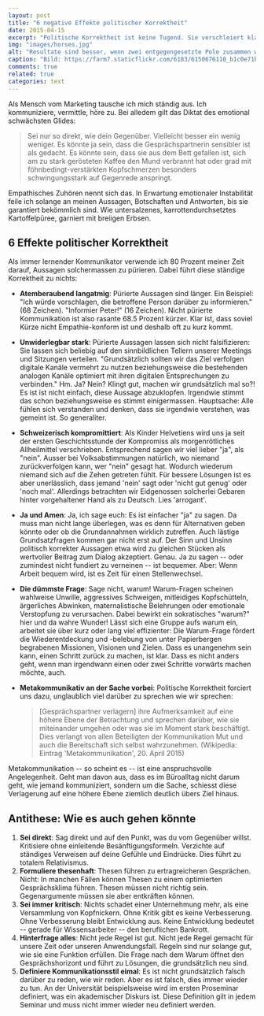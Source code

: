 ```yaml
---
layout: post
title: "6 negative Effekte politischer Korrektheit"
date: 2015-04-15
excerpt: "Politische Korrektheit ist keine Tugend. Sie verschleiert klare Aussagen, verzögert die Wahrheitsfindung und stiftet falsche Eintracht."
img: "images/horses.jpg"
alt: "Resultate sind besser, wenn zwei entgegengesetzte Pole zusammen wirken."
caption: "Bild: https://farm7.staticflickr.com/6183/6150676110_b1c0e71bab_o.jpg"
comments: true
related: true
categories: text
---
```


Als Mensch vom Marketing tausche ich mich ständig aus. Ich kommuniziere, vermittle, höre zu. Bei alledem gilt das Diktat des emotional schwächsten Glides: 

> Sei nur so direkt, wie dein Gegenüber. Vielleicht besser ein wenig weniger. Es könnte ja sein, dass die Gesprächspartnerin sensibler ist als gedacht. Es könnte sein, dass sie aus dem Bett gefallen ist, sich am zu stark gerösteten Kaffee den Mund verbrannt hat oder grad mit föhnbedingt-verstärkten Kopfschmerzen besonders schwingungsstark auf Gegenrede anspringt.

Empathisches Zuhören nennt sich das. In Erwartung emotionaler Instabilität feile ich solange an meinen Aussagen, Botschaften und Antworten, bis sie garantiert bekömmlich sind. Wie untersalzenes, karrottendurchsetztes Kartoffelpüree, garniert mit breiigen Erbsen.

## 6 Effekte politischer Korrektheit

Als immer lernender Kommunikator verwende ich 80 Prozent meiner Zeit darauf, Aussagen solchermassen zu pürieren. Dabei führt diese ständige Korrektheit zu nichts:

- **Atemberaubend langatmig**: Pürierte Aussagen sind länger. Ein Beispiel: "Ich würde vorschlagen, die betroffene Person darüber zu informieren." (68 Zeichen). "Informier Peter!" (16 Zeichen). Nicht pürierte Kommunikation ist also rasante 68.5 Prozent kürzer. Klar ist, dass soviel Kürze nicht Empathie-konform ist und deshalb oft zu kurz kommt.
- **Unwiderlegbar stark**: Pürierte Aussagen lassen sich nicht falsifizieren: Sie lassen sich beliebig auf den sinnbildlichen Tellern unserer Meetings und Sitzungen verteilen. "Grundsätzlich sollten wir das Ziel verfolgen digitale Kanäle vermehrt zu nutzen beziehungsweise die bestehenden analogen Kanäle optimiert mit ihren digitalen Entsprechungen zu verbinden." Hm. Ja? Nein? Klingt gut, machen wir grundsätzlich mal so?! Es ist ist nicht einfach, diese Aussage abzuklopfen. Irgendwie stimmt das schon beziehungsweise es stimmt einigermassen. Hauptsache: Alle fühlen sich verstanden und denken, dass sie irgendwie verstehen, was gemeint ist. So generaliter.
- **Schweizerisch kompromittiert**: Als Kinder Helvetiens wird uns ja seit der ersten Geschichtsstunde der Kompromiss als morgenrötliches Allheilmittel verschrieben. Entsprechend sagen wir viel lieber "ja", als "nein". Ausser bei Volksabstimmungen natürlich, wo niemand zurückverfolgen kann, wer "nein" gesagt hat. Wodurch wiederum niemand sich auf die Zehen getreten fühlt. Für bessere Lösungen ist es aber unerlässlich, dass jemand 'nein' sagt oder 'nicht gut genug' oder 'noch mal'. Allerdings betrachten wir Eidgenossen solcherlei Gebaren hinter vorgehaltener Hand als zu Deutsch. Lies 'arrogant'.
- **Ja und Amen**: Ja, ich sage euch: Es ist einfacher "ja" zu sagen. Da muss man nicht lange überlegen, was es denn für Alternativen geben könnte oder ob die Grundannahmen wirklich zutreffen. Auch lästige Grundsatzfragen kommen gar nicht erst auf. Der Sinn und Unsinn politisch korrekter Aussagen etwa wird zu gleichen Stücken als wertvoller Beitrag zum Dialog akzeptiert. Genau. Ja zu sagen -- oder zumindest nicht fundiert zu verneinen -- ist bequemer. Aber: Wenn Arbeit bequem wird, ist es Zeit für einen Stellenwechsel.
- **Die dümmste Frage**: Sage nicht, warum! Warum-Fragen scheinen wahlweise Unwille, aggressives Schweigen, mitleidiges Kopfschütteln, ärgerliches Abwinken, maternalistische Belehrungen oder emotionale Verstopfung zu verursachen. Dabei bewirkt ein sokratisches "warum?" hier und da wahre Wunder! Lässt sich eine Gruppe aufs warum ein, arbeitet sie über kurz oder lang viel effizienter: Die Warum-Frage fördert die Wiederentdeckung und -belebung von unter Papierbergen begrabenen Missionen, Visionen und Zielen. Dass es unangenehm sein kann, einen Schritt zurück zu machen, ist klar. Dass es nicht anders geht, wenn man irgendwann einen oder zwei Schritte vorwärts machen möchte, auch.
- **Metakommunikativ an der Sache vorbei**: Politische Korrektheit forciert uns dazu, unglaublich viel darüber zu sprechen wie wir sprechen:

	> [Gesprächspartner verlagern] ihre Aufmerksamkeit auf eine höhere Ebene der Betrachtung und sprechen darüber, wie sie miteinander umgehen oder was sie im Moment stark beschäftigt. Dies verlangt von allen Beteiligten der Kommunikation Mut und auch die Bereitschaft sich selbst wahrzunehmen. (Wikipedia: Eintrag 'Metakommunikation', 20. April 2015)

Metakommunikation -- so scheint es -- ist eine anspruchsvolle Angelegenheit. Geht man davon aus, dass es im Büroalltag nicht darum geht, wie jemand kommuniziert, sondern um die Sache, schiesst diese Verlagerung auf eine höhere Ebene ziemlich deutlich übers Ziel hinaus.

## Antithese: Wie es auch gehen könnte

1. **Sei direkt**: Sag direkt und auf den Punkt, was du vom Gegenüber willst. Kritisiere ohne einleitende Besänftigungsformeln. Verzichte auf ständiges Verweisen auf deine Gefühle und Eindrücke. Dies führt zu totalem Relativismus.
2. **Formuliere thesenhaft**: Thesen führen zu ertragreicheren Gesprächen. Nicht: In manchen Fällen können Thesen zu einem optimierten Gesprächsklima führen. Thesen müssen nicht richtig sein. Gegenargumente müssen sie aber entkräften können.
3. **Sei immer kritisch**: Nichts schadet einer Unternehmung mehr, als eine Versammlung von Kopfnickern. Ohne Kritik gibt es keine Verbesserung. Ohne Verbesserung bleibt Entwicklung aus. Keine Entwicklung bedeutet -- gerade für Wissensarbeiter -- den beruflichen Bankrott.
4. **Hinterfrage alles**: Nicht jede Regel ist gut. Nicht jede Regel gemacht für unsere Zeit oder unseren Anwendungsfall. Regeln sind nur solange gut, wie sie eine Funktion erfüllen. Die Frage nach dem Warum öffnet den Gesprächshorizont und führt zu Lösungen, die grundsätzlich neu sind.
5. **Definiere Kommunikationsstil eimal**: Es ist nicht grundsätzlich falsch darüber zu reden, wie wir reden. Aber es ist falsch, dies immer wieder zu tun. An der Universität beispielsweise wird im ersten Proseminar definiert, was ein akademischer Diskurs ist. Diese Definition gilt in jedem Seminar und muss nicht immer wieder neu definiert werden. 


<!--

- **Formuliere keine Thesen**: Mache klare Aussagen. Klarheit verursacht Gegenrede. Gegenrede erlaubt das Herausdistillieren eines wahren Kerns.
- **Lass die Sache Sache sein**: Sag, was es zur Sache zu sagen gibt und vergiss die Politik, Empathie und gekränkte Lippen. Dadurch sparst du Zeit und entschleunigst deinen Tag.
- **Unterbrich nicht den Flu**: Unterbrich das Geplänkel. Oder lausche gelangweilt. Die Rolle des Störenfrieds stärkt den Charakter.
- **Frage grundsätzlich nichts Grundsätzliches**: Warum ist das mächtigste Wort. Sage es dreimal hintereinander und du kommst dem Grund einer jeden Sache näher.
- **Suche Kontraste nicht**: Gute Denkarbeiter sind Teufelsadvokaten. Sie sind für Atommüll-Deponien im Vorgarten, für die Wiedereinführung der Todesstrafe und generell für das Gegenteil des Gängigen. Die Kontraste erlauben neue kreative Perspektiven.-->
